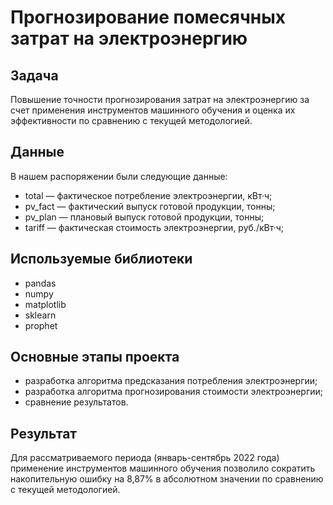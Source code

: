 # Прогнозирование помесячных затрат на электроэнергию

## Задача

Повышение точности прогнозирования затрат на электроэнергию за счет применения инструментов машинного обучения и оценка их эффективности по сравнению с текущей методологией.

## Данные

В нашем распоряжении были следующие данные:
- total — фактическое потребление электроэнергии, кВт·ч;
- pv_fact — фактический выпуск готовой продукции, тонны;
- pv_plan — плановый выпуск готовой продукции, тонны;
- tariff — фактическая стоимость электроэнергии, руб./кВт·ч;

## Используемые библиотеки
- pandas
- numpy
- matplotlib
- sklearn
- prophet

## Основные этапы проекта
- разработка алгоритма предсказания потребления электроэнергии;
- разработка алгоритма прогнозирования стоимости электроэнергии;
- сравнение результатов.

## Результат
Для рассматриваемого периода (январь-сентябрь 2022 года) применение инструментов машинного обучения позволило сократить накопительную ошибку на 8,87% в абсолютном значении по сравнению с текущей методологией.
